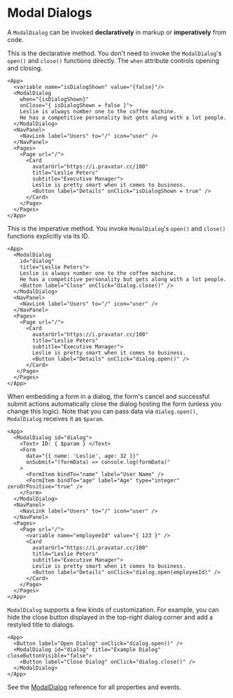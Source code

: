 # Modal Dialogs

A `ModalDialog` can be invoked **declaratively** in markup or **imperatively** from code.

This is the declarative method. You don't need to invoke the `ModalDialog`'s `open()` and `close()` functions directly. The `when` attribute controls opening and closing.

```xmlui-pg display {2, 3, 19}
<App>
  <variable name="isDialogShown" value="{false}"/>
  <ModalDialog
    when="{isDialogShown}"
    onClose="{ isDialogShown = false }">
    Leslie is always number one to the coffee machine.
    He has a competitive personality but gets along with a lot people.
  </ModalDialog>
  <NavPanel>
    <NavLink label="Users" to="/" icon="user" />
  </NavPanel>
  <Pages>
    <Page url="/">
      <Card
        avatarUrl="https://i.pravatar.cc/100"
        title="Leslie Peters"
        subtitle="Executive Manager">
        Leslie is pretty smart when it comes to business.
        <Button label="Details" onClick="isDialogShown = true" />
      </Card>
    </Page>
  </Pages>
</App>
```

This is the imperative method. You invoke `ModalDialog`'s `open()` and `close()` functions explicitly via its ID.

```xmlui-pg display {3, 7, 19}
<App>
  <ModalDialog
    id="dialog"
    title="Leslie Peters">
    Leslie is always number one to the coffee machine.
    He has a competitive personality but gets along with a lot people.
    <Button label="Close" onClick="dialog.close()" />
  </ModalDialog>
  <NavPanel>
    <NavLink label="Users" to="/" icon="user" />
  </NavPanel>
  <Pages>
    <Page url="/">
      <Card
        avatarUrl="https://i.pravatar.cc/100"
        title="Leslie Peters"
        subtitle="Executive Manager">
        Leslie is pretty smart when it comes to business.
        <Button label="Details" onClick="dialog.open()" />
      </Card>
   </Page>
  </Pages>
</App>
```

When embedding a form in a dialog, the form's cancel and successful submit actions automatically close the dialog hosting the form (unless you change this logic). Note that you can pass data via `dialog.open()`, `ModalDialog` receives it as `$param`.


```xmlui-pg display {3, 23}
<App>
  <ModalDialog id="dialog">
    <Text> ID: { $param } </Text>
    <Form
      data="{{ name: 'Leslie', age: 32 }}"
      onSubmit="(formData) => console.log(formData)"
    >
      <FormItem bindTo="name" label="User Name" />
      <FormItem bindTo="age" label="Age" type="integer" zeroOrPositive="true" />
    </Form>
  </ModalDialog>
  <NavPanel>
    <NavLink label="Users" to="/" icon="user" />
  </NavPanel>
  <Pages>
    <Page url="/">
      <variable name="employeeId" value="{ 123 }" />
      <Card
        avatarUrl="https://i.pravatar.cc/100"
        title="Leslie Peters"
        subtitle="Executive Manager">
        Leslie is pretty smart when it comes to business.
        <Button label="Details" onClick="dialog.open(employeeId)" />
      </Card>
    </Page>
  </Pages>
</App>
```


`ModalDialog` supports a few kinds of customization. For example, you can hide the close button displayed in the top-right dialog corner and add a restyled title to dialogs.

```xmlui-pg display
<App>
  <Button label="Open Dialog" onClick="dialog.open()" />
  <ModalDialog id="dialog" title="Example Dialog" closeButtonVisible="false">
    <Button label="Close Dialog" onClick="dialog.close()" />
  </ModalDialog>
</App>
```


See the [ModalDialog](/components/ModalDialog) reference for all properties and events.
